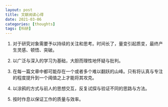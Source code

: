 ```yaml
---
layout: post
title: 文献阅读心得
date: 2021-03-06
categories: [thoughts]
tags: [科研]
---
```


1. 对于研究对象需要予以持续的关注和思考。时间长了，量变引起质变，最终产生灵感、顿悟、突破。

2. 以广泛与深入的学习为基础，大胆而理性地怀疑与批判。

3. 在每一篇文章中都可能存在一个或者多个难以翻跃的山峰。只有将认真与专注的程度提升到一个阈值之上才能将其攻克。

4. 以涂鸦的方式与前人的思想交互，反复试探与验证不同的思路与方法。

5. 按时作息以保证工作的质量与效率。
